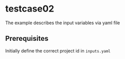 # testcase02

The example describes the input variables via yaml file

## Prerequisites

Initially define the correct project id in `inputs.yaml`
